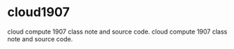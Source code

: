 # cloud1907
cloud compute 1907 class note and source code.
cloud compute 1907 class note and source code.

